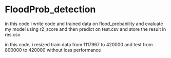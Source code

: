 # FloodProb_detection

in this code i write code and trained data on flood_probability and evaluate my model using r2_score and then predict on test.csv and store the result in res.csv

in this code, i resized train data from 1117967 to 420000 and test from 800000 to 420000 without loss performance
